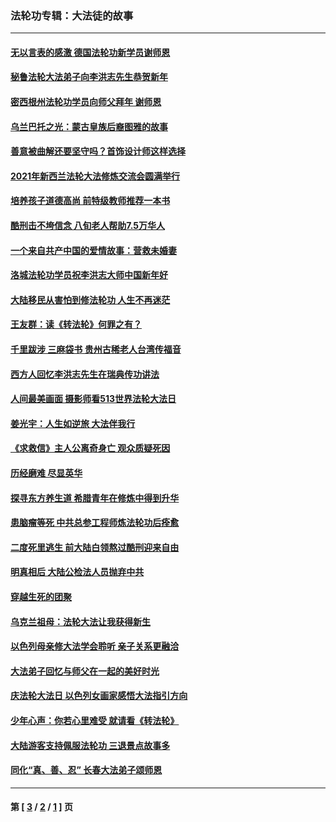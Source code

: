 ### 法轮功专辑：大法徒的故事
---
#### [无以言表的感激 德国法轮功新学员谢师恩](../../pages/nf1147481/n13543790.md?03250430) 
#### [秘鲁法轮大法弟子向李洪志先生恭贺新年](../../pages/nf1147481/n13540182.md?03250430) 
#### [密西根州法轮功学员向师父拜年 谢师恩](../../pages/nf1147481/n13538183.md?03250430) 
#### [乌兰巴托之光：蒙古皇族后裔图雅的故事](../../pages/nf1147481/n13155759.md?03250430) 
#### [善意被曲解还要坚守吗？首饰设计师这样选择](../../pages/nf1147481/n13077575.md?03250430) 
#### [2021年新西兰法轮大法修炼交流会圆满举行](../../pages/nf1147481/n13033149.md?03250430) 
#### [培养孩子道德高尚 前特级教师推荐一本书](../../pages/nf1147481/n12938640.md?03250430) 
#### [酷刑击不垮信念 八旬老人帮助7.5万华人](../../pages/nf1147481/n12880712.md?03250430) 
#### [一个来自共产中国的爱情故事：营救未婚妻](../../pages/nf1147481/n12778386.md?03250430) 
#### [洛城法轮功学员祝李洪志大师中国新年好](../../pages/nf1147481/n12724685.md?03250430) 
#### [大陆移民从害怕到修法轮功 人生不再迷茫](../../pages/nf1147481/n12414325.md?03250430) 
#### [王友群：读《转法轮》何罪之有？](../../pages/nf1147481/n12408647.md?03250430) 
#### [千里跋涉 三麻袋书 贵州古稀老人台湾传福音](../../pages/nf1147481/n12198750.md?03250430) 
#### [西方人回忆李洪志先生在瑞典传功讲法](../../pages/nf1147481/n12099607.md?03250430) 
#### [人间最美画面 摄影师看513世界法轮大法日](../../pages/nf1147481/n12094118.md?03250430) 
#### [姜光宇：人生如逆旅 大法伴我行](../../pages/nf1147481/n12088664.md?03250430) 
#### [《求救信》主人公离奇身亡 观众质疑死因](../../pages/nf1147481/n11845215.md?03250430) 
#### [历经磨难 尽显英华](../../pages/nf1147481/n11723297.md?03250430) 
#### [探寻东方养生道 希腊青年在修炼中得到升华](../../pages/nf1147481/n11494502.md?03250430) 
#### [患脑瘤等死 中共总参工程师炼法轮功后痊愈](../../pages/nf1147481/n11466682.md?03250430) 
#### [二度死里逃生 前大陆白领熬过酷刑迎来自由](../../pages/nf1147481/n11368594.md?03250430) 
#### [明真相后 大陆公检法人员抛弃中共](../../pages/nf1147481/n11358618.md?03250430) 
#### [穿越生死的团聚](../../pages/nf1147481/n11258922.md?03250430) 
#### [乌克兰祖母：法轮大法让我获得新生](../../pages/nf1147481/n11269457.md?03250430) 
#### [以色列母亲修大法学会聆听 亲子关系更融洽](../../pages/nf1147481/n11268195.md?03250430) 
#### [大法弟子回忆与师父在一起的美好时光](../../pages/nf1147481/n11267759.md?03250430) 
#### [庆法轮大法日 以色列女画家感悟大法指引方向](../../pages/nf1147481/n11267735.md?03250430) 
#### [少年心声：你若心里难受 就请看《转法轮》](../../pages/nf1147481/n11267496.md?03250430) 
#### [大陆游客支持佩服法轮功 三退景点故事多](../../pages/nf1147481/n11267378.md?03250430) 
#### [同化“真、善、忍” 长春大法弟子颂师恩](../../pages/nf1147481/n11266497.md?03250430) 

---
#### 第 [ [3](./3.md?03250430) / [2](./2.md?03250430) / [1](./1.md?03250430) ] 页
